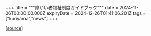 +++
title = """障がい者福祉制度ガイドブック"""
date = 2024-11-06T00:00:00.000Z
expiryDate = 2024-12-26T01:41:06.201Z
tags = ["kuriyama","news"]
+++


[[source]](https://www.town.kuriyama.hokkaido.jp/soshiki/39/29310.html)
